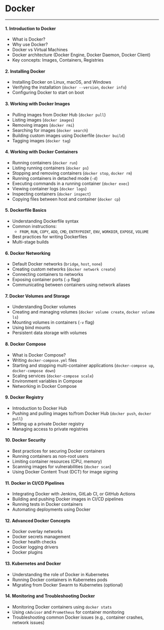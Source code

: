 # Docker

---

#### **1. Introduction to Docker**
   - What is Docker?
   - Why use Docker?
   - Docker vs Virtual Machines
   - Docker architecture (Docker Engine, Docker Daemon, Docker Client)
   - Key concepts: Images, Containers, Registries

#### **2. Installing Docker**
   - Installing Docker on Linux, macOS, and Windows
   - Verifying the installation (`docker --version`, `docker info`)
   - Configuring Docker to start on boot

#### **3. Working with Docker Images**
   - Pulling images from Docker Hub (`docker pull`)
   - Listing images (`docker images`)
   - Removing images (`docker rmi`)
   - Searching for images (`docker search`)
   - Building custom images using Dockerfile (`docker build`)
   - Tagging images (`docker tag`)

#### **4. Working with Docker Containers**
   - Running containers (`docker run`)
   - Listing running containers (`docker ps`)
   - Stopping and removing containers (`docker stop`, `docker rm`)
   - Running containers in detached mode (`-d`)
   - Executing commands in a running container (`docker exec`)
   - Viewing container logs (`docker logs`)
   - Inspecting containers (`docker inspect`)
   - Copying files between host and container (`docker cp`)

#### **5. Dockerfile Basics**
   - Understanding Dockerfile syntax
   - Common instructions:
     - `FROM`, `RUN`, `COPY`, `ADD`, `CMD`, `ENTRYPOINT`, `ENV`, `WORKDIR`, `EXPOSE`, `VOLUME`
   - Best practices for writing Dockerfiles
   - Multi-stage builds

#### **6. Docker Networking**
   - Default Docker networks (`bridge`, `host`, `none`)
   - Creating custom networks (`docker network create`)
   - Connecting containers to networks
   - Exposing container ports (`-p` flag)
   - Communicating between containers using network aliases

#### **7. Docker Volumes and Storage**
   - Understanding Docker volumes
   - Creating and managing volumes (`docker volume create`, `docker volume ls`)
   - Mounting volumes in containers (`-v` flag)
   - Using bind mounts
   - Persistent data storage with volumes

#### **8. Docker Compose**
   - What is Docker Compose?
   - Writing `docker-compose.yml` files
   - Starting and stopping multi-container applications (`docker-compose up`, `docker-compose down`)
   - Scaling services (`docker-compose scale`)
   - Environment variables in Compose
   - Networking in Docker Compose

#### **9. Docker Registry**
   - Introduction to Docker Hub
   - Pushing and pulling images to/from Docker Hub (`docker push`, `docker pull`)
   - Setting up a private Docker registry
   - Managing access to private registries

#### **10. Docker Security**
   - Best practices for securing Docker containers
   - Running containers as non-root users
   - Limiting container resources (CPU, memory)
   - Scanning images for vulnerabilities (`docker scan`)
   - Using Docker Content Trust (DCT) for image signing

#### **11. Docker in CI/CD Pipelines**
   - Integrating Docker with Jenkins, GitLab CI, or GitHub Actions
   - Building and pushing Docker images in CI/CD pipelines
   - Running tests in Docker containers
   - Automating deployments using Docker

#### **12. Advanced Docker Concepts**
   - Docker overlay networks
   - Docker secrets management
   - Docker health checks
   - Docker logging drivers
   - Docker plugins

#### **13. Kubernetes and Docker**
   - Understanding the role of Docker in Kubernetes
   - Running Docker containers in Kubernetes pods
   - Migrating from Docker Swarm to Kubernetes (optional)

#### **14. Monitoring and Troubleshooting Docker**
   - Monitoring Docker containers using `docker stats`
   - Using `cAdvisor` and `Prometheus` for container monitoring
   - Troubleshooting common Docker issues (e.g., container crashes, network issues)

